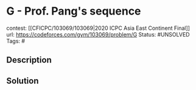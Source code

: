 # G - Prof. Pang's sequence

contest: [[CFICPC/103069/103069|2020 ICPC Asia East Continent Final]]
url: https://codeforces.com/gym/103069/problem/G
Status: #UNSOLVED
Tags: #

## Description

## Solution

